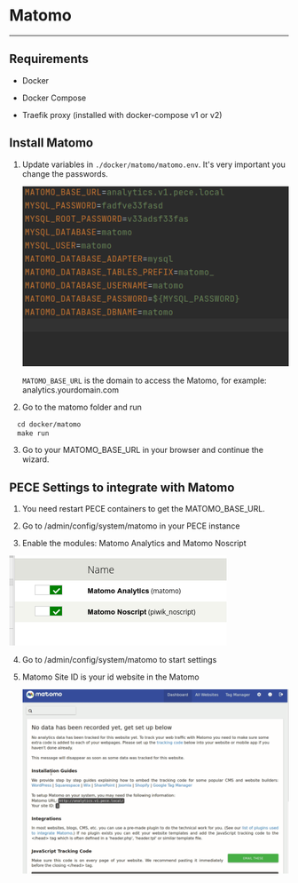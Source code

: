 # Matomo

---

## Requirements

- Docker

- Docker Compose

- Traefik proxy (installed with docker-compose v1 or v2)

## Install Matomo

1) Update variables in `./docker/matomo/matomo.env`. It's very important you change the passwords.
   
   ![](../media/matomo-variables.png)
   
   `MATOMO_BASE_URL` is the domain to access the Matomo, for example: analytics.yourdomain.com

2) Go to the matomo folder and run

 ```shell
   cd docker/matomo
   make run
   ```

3) Go to your MATOMO_BASE_URL in your browser and continue the wizard.

## PECE Settings to integrate with Matomo

1) You need restart PECE containers to get the MATOMO_BASE_URL.

2) Go to /admin/config/system/matomo in your PECE instance

3) Enable the modules: Matomo Analytics and Matomo Noscript
   
  ![](../media/matomo-modules.png)

4) Go to /admin/config/system/matomo to start settings

5) Matomo Site ID is your id website in the Matomo
   
   ![](../media/matomo-site-id.gif)

